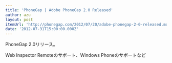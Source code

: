 ```yaml
---
title: 'PhoneGap | Adobe PhoneGap 2.0 Released'
author: azu
layout: post
itemUrl: 'http://phonegap.com/2012/07/20/adobe-phonegap-2-0-released.md//'
date: '2012-07-31T15:00:00.000Z'
---
```

PhoneGap 2.0リリース。

Web Inspector Remoteのサポート、Windows Phoneのサポートなど
